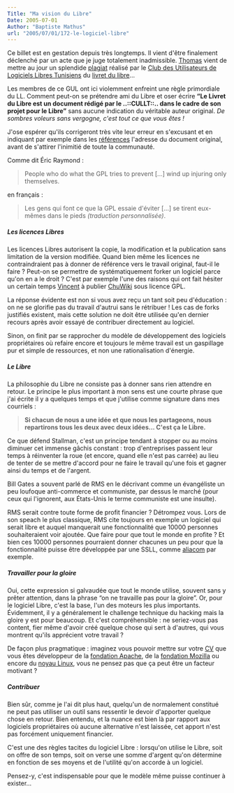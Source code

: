 ```yaml
---
Title: "Ma vision du Libre"
Date: 2005-07-01
Author: "Baptiste Mathus"
url: "2005/07/01/172-le-logiciel-libre"
---
```




Ce billet est en gestation depuis très longtemps. Il vient d'être
finalement déclenché par un acte que je juge totalement inadmissible.
[Thomas](http://thomas.enix.org/Blog-20050630210032-Libre) vient de
mettre au jour un splendide
[plagiat](http://www.cullt.org/modules.php?name=News&file=article&sid=158)
réalisé par le [Club des Utilisateurs de Logiciels Libres
Tunisiens](http://www.cullt.org/) du [livret du
libre](http://www.livretdulibre.org/ed3/html/livret_libre.html)...

Les membres de ce GUL ont ici violemment enfreint une règle primordiale
du LL. Comment peut-on se prétendre ami du Libre et oser écrire **“Le
Livret du Libre est un document rédigé par le ..::CULLT::.. dans le
cadre de son projet pour le Libre”** sans aucune indication du véritable
auteur original. *De sombres voleurs sans vergogne, c'est tout ce que
vous êtes !*

J'ose espérer qu'ils corrigeront très vite leur erreur en s'excusant et
en indiquant par exemple dans les
[références](http://www.cullt.org/modules.php?name=News&file=article&sid=158#Xstallman-whyfree)
l'adresse du document original, avant de s'attirer l'inimitié de toute
la communauté.

Comme dit Éric Raymond :

> People who do what the GPL tries to prevent [...] wind up injuring
> only themselves.

en français :

> Les gens qui font ce que la GPL essaie d'éviter [...] se tirent
> eux-mêmes dans le pieds *(traduction personnalisée)*.

##### Les licences Libres

Les licences Libres autorisent la copie, la modification et la
publication sans limitation de la version modifiée. Quand bien même les
licences ne contraindraient pas à donner de référence vers le travail
original, faut-il le faire ? Peut-on se permettre de systématiquement
forker un logiciel parce qu'on en a le droit ? C'est par exemple l'une
des raisons qui ont fait hésiter un certain temps
[Vincent](http://genezys.net) à publier
[ChuWiki](http://chuwiki.berlios.de) sous licence GPL.

La réponse évidente est non si vous avez reçu un tant soit peu
d'éducation : on ne se glorifie pas du travail d'autrui sans le
rétribuer ! Les cas de forks justifiés existent, mais cette solution ne
doit être utilisée qu'en dernier recours après avoir essayé de
contribuer directement au logiciel.

Sinon, on finit par se rapprocher du modèle de développement des
logiciels propriétaires où refaire encore et toujours le même travail
est un gaspillage pur et simple de ressources, et non une
rationalisation d'énergie.

##### Le Libre

La philosophie du Libre ne consiste pas à donner sans rien attendre en
retour. Le principe le plus important à mon sens est une courte phrase
que j'ai écrite il y a quelques temps et que j'utilise comme signature
dans mes courriels :

> **Si chacun de nous a une idée et que nous les partageons, nous
> repartirons tous les deux avec deux idées... C'est ça le Libre.**

Ce que défend Stallman, c'est un principe tendant à stopper ou au moins
diminuer cet immense gâchis constant : trop d'entreprises passent leur
temps à réinventer la roue (et encore, quand elle n'est pas carrée) au
lieu de tenter de se mettre d'accord pour ne faire le travail qu'une
fois et gagner ainsi du temps et de l'argent.

Bill Gates a souvent parlé de RMS en le décrivant comme un évangéliste
un peu loufoque anti-commerce et communiste, par dessus le marché (pour
ceux qui l'ignorent, aux États-Unis le terme communiste est une
insulte).

RMS serait contre toute forme de profit financier ? Détrompez vous. Lors
de son speach le plus classique, RMS cite toujours en exemple un
logiciel qui serait libre et auquel manquerait une fonctionnalité que
10000 personnes souhaiteraient voir ajoutée. Que faire pour que tout le
monde en profite ? Et bien ces 10000 personnes pourraient donner
chacunes un peu pour que la fonctionnalité puisse être développée par
une SSLL, comme [aliacom](http://www.aliacom.fr) par exemple.

##### Travailler pour la gloire

Oui, cette expression si galvaudée que tout le monde utilise, souvent
sans y prêter attention, dans la phrase “on ne travaille pas pour la
gloire”. Or, pour le logiciel Libre, c'est la base, l'un des moteurs les
plus importants. Évidemment, il y a généralement le challenge technique
du hacking mais la gloire y est pour beaucoup. Et c'est compréhensible :
ne seriez-vous pas content, fier même d'avoir créé quelque chose qui
sert à d'autres, qui vous montrent qu'ils apprécient votre travail ?

De façon plus pragmatique : imaginez vous pouvoir mettre sur votre
[CV](/CV/) que vous êtes développeur de la [fondation
Apache](http://apache.org), de la [fondation
Mozilla](http://www.mozilla.org) ou encore du [noyau
Linux](http://www.kernel.org), vous ne pensez pas que ça peut être un
facteur motivant ?

##### Contribuer

Bien sûr, comme je l'ai dit plus haut, quelqu'un de normalement
constitué ne peut pas utiliser un outil sans ressentir le devoir
d'apporter quelque chose en retour. Bien entendu, et la nuance est bien
là par rapport aux logiciels propriétaires où aucune alternative n'est
laissée, cet apport n'est pas forcément uniquement financier.

C'est une des règles tacites du logiciel Libre : lorsqu'on utilise le
Libre, soit on offre de son temps, soit on verse une somme d'argent
qu'on détermine en fonction de ses moyens et de l'utilité qu'on accorde
à un logiciel.

Pensez-y, c'est indispensable pour que le modèle même puisse continuer à
exister...


